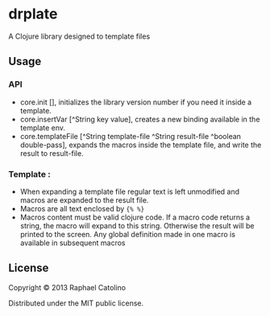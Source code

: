 # drplate

A Clojure library designed to template files

## Usage

### API
- core.init [], initializes the library version number if you need it inside a template.
- core.insertVar [^String key value], creates a new binding available in the template env.
- core.templateFile [^String template-file ^String result-file ^boolean double-pass], expands the
  macros inside the template file, and write the result to result-file.

### Template :
- When expanding a template file regular text is left unmodified and macros are expanded to the
  result file.
- Macros are all text enclosed by `{% %}`
- Macros content must be valid clojure code. If a macro code returns a string, the macro will
  expand to this string. Otherwise the result will be printed to the screen. Any global definition
  made in one macro is available in subsequent macros
## License

Copyright © 2013 Raphael Catolino

Distributed under the MIT public license.
